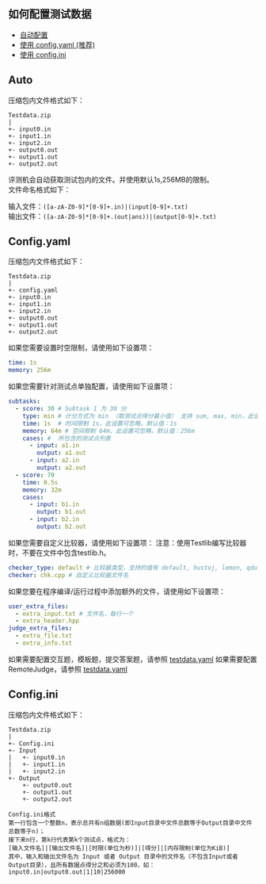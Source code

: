 ## 如何配置测试数据

- [自动配置](#Auto)
- [使用 config.yaml (推荐)](#Config.yaml)
- [使用 config.ini](#Config.ini)

## Auto

压缩包内文件格式如下：

```
Testdata.zip
|
+- input0.in 
+- input1.in
+- input2.in
+- output0.out
+- output1.out
+- output2.out
```

评测机会自动获取测试包内的文件。并使用默认1s,256MB的限制。  
文件命名格式如下：  

输入文件：`([a-zA-Z0-9]*[0-9]+.in)|(input[0-9]+.txt)`  
输出文件：`([a-zA-Z0-9]*[0-9]+.(out|ans))|(output[0-9]+.txt)`  

## Config.yaml

压缩包内文件格式如下：

```
Testdata.zip
|
+- config.yaml
+- input0.in
+- input1.in
+- input2.in
+- output0.out
+- output1.out
+- output2.out
```

如果您需要设置时空限制，请使用如下设置项：

```yaml
time: 1s
memory: 256m
```

如果您需要针对测试点单独配置，请使用如下设置项：

```yaml
subtasks:
  - score: 30 # Subtask 1 为 30 分
    type: min # 计分方式为 min （取测试点得分最小值） 支持 sum, max, min，此设置可忽略。默认值：min
    time: 1s  # 时间限制 1s，此设置可忽略，默认值：1s
    memory: 64m # 空间限制 64m，此设置可忽略，默认值：256m
    cases: #  所包含的测试点列表
      - input: a1.in
        output: a1.out
      - input: a2.in
        output: a2.out
  - score: 70 
    time: 0.5s
    memory: 32m
    cases:
      - input: b1.in
        output: b1.out
      - input: b2.in
        output: b2.out
```

如果您需要自定义比较器，请使用如下设置项：
注意：使用Testlib编写比较器时，不要在文件中包含testlib.h。

```yaml
checker_type: default # 比较器类型，支持的值有 default, hustoj, lemon, qduoj, syzoj, testlib，默认为default（内置比较器）
checker: chk.cpp # 自定义比较器文件名
```

如果您要在程序编译/运行过程中添加额外的文件，请使用如下设置项：

```yaml
user_extra_files:
  - extra_input.txt # 文件名，每行一个
  - extra_header.hpp
judge_extra_files:
  - extra_file.txt
  - extra_info.txt
```

如果需要配置交互题，模板题，提交答案题，请参照 [testdata.yaml](../../examples/testdata.yaml)
如果需要配置RemoteJudge，请参照 [testdata.yaml](../../examples/testdata_remotejudge.yaml)

## Config.ini

压缩包内文件格式如下：

```
Testdata.zip
|
+- Config.ini
+- Input
|   +- input0.in 
|   +- input1.in
|   +- input2.in
+- Output
    +- output0.out
    +- output1.out
    +- output2.out
```

```
Config.ini格式
第一行包含一个整数n，表示总共有n组数据(即Input目录中文件总数等于Output目录中文件总数等于n)；
接下来n行，第k行代表第k个测试点，格式为：
[输入文件名]|[输出文件名]|[时限(单位为秒)]|[得分]|[内存限制(单位为KiB)]
其中，输入和输出文件名为 Input 或者 Output 目录中的文件名（不包含Input或者Output目录），且所有数据点得分之和必须为100，如：
input0.in|output0.out|1|10|256000
```